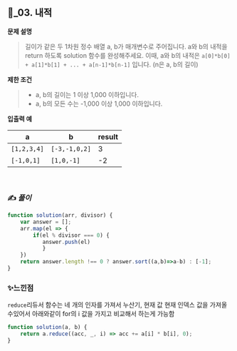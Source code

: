 ## 🔎_03. 내적
<b>문제 설명</b>
</br>
> 길이가 같은 두 1차원 정수 배열 a, b가 매개변수로 주어집니다. a와 b의 내적을 return 하도록 solution 함수를 완성해주세요.
이때, a와 b의 내적은 `a[0]*b[0] + a[1]*b[1] + ... + a[n-1]*b[n-1]` 입니다. (n은 a, b의 길이)
> </br>

<b>제한 조건</b>
>- a, b의 길이는 1 이상 1,000 이하입니다.
>- a, b의 모든 수는 -1,000 이상 1,000 이하입니다.

><b>
입출력 예</b>
<table class="table">
        <thead><tr>
<th>a</th>
<th>b</th>
<th>result</th>
</tr>
</thead>
        <tbody><tr>
<td><code>[1,2,3,4]</code></td>
<td><code>[-3,-1,0,2]</code></td>
<td>3</td>
</tr>
<tr>
<td><code>[-1,0,1]</code></td>
<td><code>[1,0,-1]</code></td>
<td>-2</td>
</tr>
</tbody>
      </table>

<br>

### ✍️ _풀이_

```js
function solution(arr, divisor) {
    var answer = [];
    arr.map(el => {
        if(el % divisor === 0) {
           answer.push(el)
           }
    })
    return answer.length !== 0 ? answer.sort((a,b)=>a-b) : [-1];
}
```


### ✨느낀점
`reduce`리듀서 함수는 네 개의 인자를 가져서 누산기, 현재 값 현재 인덱스 값을 가져올 수있어서 아래와같이 for의 i 값을 가지고 비교해서 하는게 가능함
```js
function solution(a, b) {
    return a.reduce((acc, _, i) => acc += a[i] * b[i], 0);
}

```

